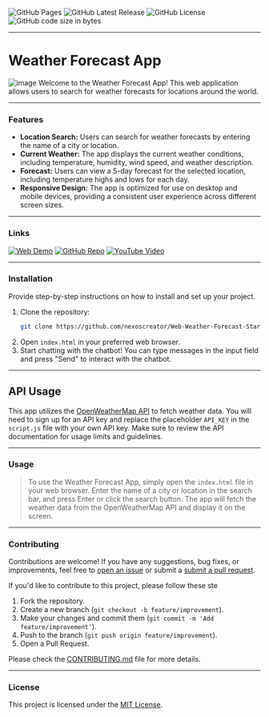 ![GitHub Pages](https://img.shields.io/github/deployments/nexoscreator/Web-Weather-Forecast-Starter/github-pages.svg?style=flat-square&color=cyan)
![GitHub Latest Release](https://img.shields.io/github/v/release/nexoscreator/Web-Weather-Forecast-Starter.svg?style=flat-square&color=cyan)
![GitHub License](https://img.shields.io/github/license/nexoscreator/Web-Weather-Forecast-Starter.svg?style=flat-square&color=cyan)
![GitHub code size in bytes](https://img.shields.io/github/languages/code-size/nexoscreator/Web-Weather-Forecast-Starter.svg?style=flat-square&color=cyan)

---

# Weather Forecast App
![image](https://opengraph.githubassets.com/19165e20a00c263d4d512bb8027fca5e54a58f2ee1d13429f5fba0cb12c74718/nexoscreator/Web-Weather-Forecast-Starter)
Welcome to the Weather Forecast App! This web application allows users to search for weather forecasts for locations around the world.

---

### Features

- **Location Search:** Users can search for weather forecasts by entering the name of a city or location.
- **Current Weather:** The app displays the current weather conditions, including temperature, humidity, wind speed, and weather description.
- **Forecast:** Users can view a 5-day forecast for the selected location, including temperature highs and lows for each day.
- **Responsive Design:** The app is optimized for use on desktop and mobile devices, providing a consistent user experience across different screen sizes. 

---

### Links

[![Web Demo](https://img.shields.io/badge/Web-Demo-blue?style=for-the-badge&logo=google-chrome)](https://nexoscreator.github.io/Web-Weather-Forecast-Starter)
[![GitHub Repo](https://img.shields.io/badge/GitHub-Repo-green?style=for-the-badge&logo=github)](https://github.com/nexoscreator/Web-Weather-Forecast-Starter)
[![YouTube Video](https://img.shields.io/badge/YouTube-Video-red?style=for-the-badge&logo=youtube)](https://youtu.be/rMnDe0iEGRs?si=B2viVesOhHYusbBG)

---

### Installation

Provide step-by-step instructions on how to install and set up your project.

1. Clone the repository:
   ```bash
   git clone https://github.com/nexoscreator/Web-Weather-Forecast-Starter.git
   ```
2. Open `index.html` in your preferred web browser.
3. Start chatting with the chatbot! You can type messages in the input field and press "Send" to interact with the chatbot.

---

## API Usage

This app utilizes the [OpenWeatherMap API](https://openweathermap.org/api) to fetch weather data. You will need to sign up for an API key and replace the placeholder `API_KEY` in the `script.js` file with your own API key. Make sure to review the API documentation for usage limits and guidelines.

---

### Usage

> To use the Weather Forecast App, simply open the `index.html` file in your web browser. Enter the name of a city or location in the search bar, and press Enter or click the search button. The app will fetch the weather data from the OpenWeatherMap API and display it on the screen.

---

### Contributing
Contributions are welcome! If you have any suggestions, bug fixes, or improvements, feel free to [open an issue](https://github.com/nexoscreator/weather-forecast-app/issues) or submit a [submit a pull request](https://github.com/nexoscreator/weather-forecast-app/pulls).

If you'd like to contribute to this project, please follow these ste

1. Fork the repository.
2. Create a new branch (`git checkout -b feature/improvement`).
3. Make your changes and commit them (`git commit -m 'Add feature/improvement'`).
4. Push to the branch (`git push origin feature/improvement`).
5. Open a Pull Request.

Please check the [CONTRIBUTING.md](CONTRIBUTING.md) file for more details.

---

### License

This project is licensed under the [MIT License](LICENSE).
